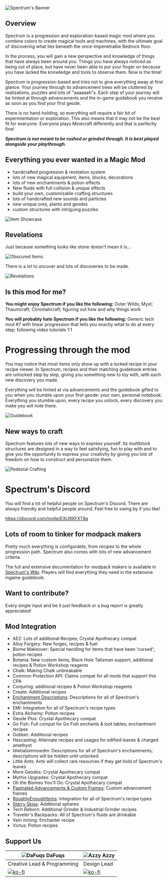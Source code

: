 ![Spectrum's Banner](/images/readme/banner.png)

## Overview

Spectrum is a progression and exploration-based magic mod where you combine colors to create magical tools and machines,
with the ultimate goal of discovering what lies beneath the once-impenetrable Bedrock floor.

In the process, you will gain a new perspective and knowledge of things that have always been around you. Things you
have always noticed as being out of place, but have never been able to put your finger on because you have lacked the
knowledge and tools to observe them. Now is the time!

Spectrum is progression-based and tries not to give everything away at first glance.
Your journey through its advancement trees will be cluttered by realizations, puzzles and lots of "aaaaaah"s.
Each step of your journey will be hinted at through advancements and the in-game guidebook you receive as soon as you
find your first geode.

There is no hand-holding, so everything will require a fair bit of experimentation or exploration.
This also means that it may not be the best fit for everyone. Everyone plays Minecraft differently and that is perfectly
fine!

**_Spectrum is not meant to be rushed or grinded through. It is best played alongside your playthrough._**

## Everything you ever wanted in a Magic Mod

- handcrafted progression & revelation system
- lots of new magical equipment, items, blocks, decorations
- lots of new enchantments & potion effects
- New fluids with full collision & unique effects
- build your own, customizable crafting structures
- lots of handcrafted new sounds and particles
- new unique ores, plants and geodes
- custom structures with intriguing puzzles

![Item Showcase](/images/readme/item_showcase.png)

## Revelations

Just because something looks like stone doesn't mean it is...

![Obscured Items](/images/readme/obscured_items.png)

There is a lot to uncover and lots of discoveries to be made.

![Revelations](/images/readme/revelation.png)

## Is this mod for me?
**You might enjoy Spectrum if you like the following:** Outer Wilds; Myst; Thaumcraft; Chromaticraft; figuring out how
and why things work

**You will probably hate Spectrum if you like the following:** Generic tech mod #7 with linear progression that tells
you exactly what to do at every step; following video tutorials 1:1

# Progressing through the mod

You may notice that most items only show up with a locked recipe in your recipe viewer.
In Spectrum, recipes and their matching guidebook entries are unlocked step by step, giving you something new to toy
with, with each new discovery you made.

Everything will be hinted at via advancements and the guidebook gifted to you when you stumble upon your first geode:
your own, personal notebook.
Everything you stumble upon, every recipe you unlock, every discovery you make you will note there.

![Guidebook](/images/readme/guidebook.png)

## New ways to craft

Spectrum features lots of new ways to express yourself.
Its multiblock structures are designed in a way to feel satisfying, fun to play with and to give you the opportunity to
express your creativity by giving you lots of freedom on how to construct and personalize them.

![Pedestal Crafting](/images/readme/pedestal_crafting.webp)

# Spectrum's Discord
You will find a lot of helpful people on Spectrum's Discord.
There are always friendly and helpful people around.
Feel free to swing by if you like!

https://discord.com/invite/EXU9XFXT8a

## Lots of room to tinker for modpack makers

Pretty much everything is configurable, from recipes to the whole progression path.
Spectrum also comes with lots of new advancement criteria.

The full and extensive documentation for modpack makers is available
in [Spectrum's Wiki](https://github.com/DaFuqs/Spectrum/wiki).
Players will find everything they need in the extensive ingame guidebook.

## Want to contribute?

Every single input and be it just feedback or a bug report is greatly appreciated!

## Mod Integration
- AE2: Lots of additional Recipes; Crystal Apothecary compat
- Alloy Forgery: New forges, recipes & fuel
- Biome Makeover: Special handling for items that have been 'cursed'; potion recipes
- Botania: New custom items, Black Hole Talisman support, additional recipes & Potion Workshop reagents
- Chalk: Making Chalk unbreakable
- Common Protection API: Claims compat for all mods that support this CPA
- Conjuring: additional recipes & Potion Workshop reagents
- Create: Additional recipes
- [Enchantment Descriptions](https://github.com/Darkhax-Minecraft/Enchantment-Descriptions): Descriptions for all of
  Spectrum's enchantments
- EMI: Integration for all of Spectrum's recipe types
- Extra Alchemy: Potion recipes
- Geode Plus: Crystal Apothecary compat
- Go Fish: Full compat for Go Fish enchants & loot tables; enchantment recipes
- Gobber: Additional recipes
- Hexcasting: Alternate recipes and usages for edified leaves & charged amethyst
- Idwtialsimmoedm: Descriptions for all of Spectrum's enchantments; descriptions will be hidden until unlocked
- Little Ants: Ants will collect rare resources if they get hold of Spectrum's leaves
- More Geodes: Crystal Apothecary compat
- Mythis Upgrades: Crystal Apothecary compat
- Oh the Biomes You'll Go: Crystal Apothecary compat
- [Paginated Advancements & Custom Frames](https://github.com/DaFuqs/PaginatedAdvancements): Custom advancement frames
- [RoughlyEnoughItems](https://github.com/shedaniel/RoughlyEnoughItems): Integration for all of Spectrum's recipe types
- [Starry Skies](https://github.com/DaFuqs/StarrySkies): Additional spheres
- Tech Reborn: Additional Grinder & Industrial Grinder recipes
- Traveler's Backpacks: All of Spectrum's fluids are drinkable
- Vein mining: Enchanter recipe
- Victus: Potion recipes

## Support Us
| ![DaFuqs](https://avatars.githubusercontent.com/u/26429514?s=40&v=4) DaFuqs               | ![Azzy](https://avatars.githubusercontent.com/u/20349662?s=40&v=4) Azzy                     |
|-------------------------------------------------------------------------------------------|---------------------------------------------------------------------------------------------|
| Creative Lead & Programming                                                               | Design Lead                                                                                 |
| [![ko-fi](https://ko-fi.com/img/githubbutton_sm.svg)](https://ko-fi.com/U7U66NEVX)        | [![ko-fi](https://ko-fi.com/img/githubbutton_sm.svg)](https://ko-fi.com/azzyypaaras)        |